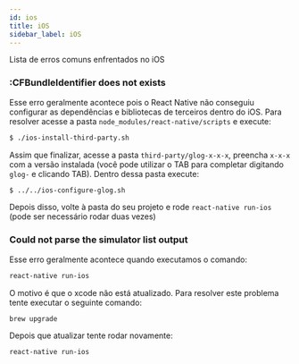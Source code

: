 ```yaml
---
id: ios
title: iOS
sidebar_label: iOS
---
```


Lista de erros comuns enfrentados no iOS

### :CFBundleIdentifier does not exists

Esse erro geralmente acontece pois o React Native não conseguiu configurar as dependências e bibliotecas de terceiros dentro do iOS.
Para resolver acesse a pasta `node_modules/react-native/scripts` e execute:

```sh
$ ./ios-install-third-party.sh
```

Assim que finalizar, acesse a pasta `third-party/glog-x-x-x`, preencha `x-x-x` com a versão instalada (você pode utilizar o TAB para completar digitando `glog-` e clicando TAB). Dentro dessa pasta execute:

```sh
$ ../../ios-configure-glog.sh
```

Depois disso, volte à pasta do seu projeto e rode `react-native run-ios` (pode ser necessário rodar duas vezes)

### Could not parse the simulator list output

Esse erro geralmente acontece quando executamos o comando:

```sh
react-native run-ios
```

O motivo é que o xcode não está atualizado.
Para resolver este problema tente executar o seguinte comando:

```sh
brew upgrade
```

Depois que atualizar tente rodar novamente:

```sh
react-native run-ios
```
